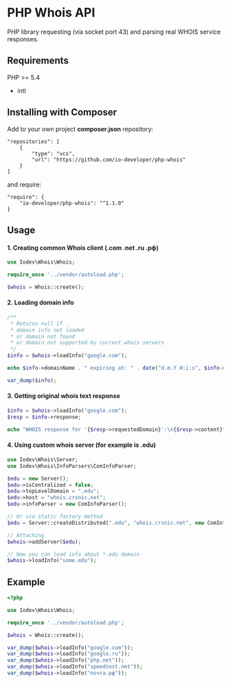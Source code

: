 # PHP Whois API
PHP library requesting (via socket port 43) and parsing real WHOIS service responses.

## Requirements
PHP >= 5.4
- intl

## Installing with Composer
Add to your own project __composer.json__ repository:
````
"repositories": [
    {
        "type": "vcs",
        "url": "https://github.com/io-developer/php-whois"
    }
]
````
and require:
````
"require": {
    "io-developer/php-whois": "^1.1.0"
}
````


## Usage

#### 1. Creating common Whois client (.com .net .ru .рф)

```php
use Iodev\Whois\Whois;

require_once '../vendor/autoload.php';

$whois = Whois::create();
```

#### 2. Loading domain info

```php
/**
 * Returns null if
 * domain info not loaded
 * or domain not found
 * or domain not supported by current whois servers
 */
$info = $whois->loadInfo("google.com");

echo $info->domainName . " expiring at: " . date("d.m.Y H:i:s", $info->expirationDate);

var_dump($info);
```

#### 3. Getting original whois text response

```php
$info = $whois->loadInfo("google.com");
$resp = $info->response;

echo "WHOIS response for '{$resp->requestedDomain}':\n{$resp->content}";
```

#### 4. Using custom whois server (for example is .edu)

```php
use Iodev\Whois\Server;
use Iodev\Whois\InfoParsers\ComInfoParser;

$edu = new Server();
$edu->isCentralized = false;
$edu->topLevelDomain = ".edu";
$edu->host = "whois.crsnic.net";
$edu->infoParser = new ComInfoParser();

// Or via static factory method
$edu = Server::createDistributed(".edu", "whois.crsnic.net", new ComInfoParser());

// Attaching
$whois->addServer($edu);

// Now you can load info about *.edu domain
$whois->loadInfo("some.edu");
```


## Example

```php
<?php

use Iodev\Whois\Whois;

require_once '../vendor/autoload.php';

$whois = Whois::create();

var_dump($whois->loadInfo("google.com"));
var_dump($whois->loadInfo("google.ru"));
var_dump($whois->loadInfo("php.net"));
var_dump($whois->loadInfo("speedtest.net"));
var_dump($whois->loadInfo("почта.рф"));
```

